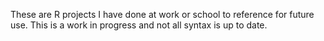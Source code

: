 These are R projects I have done at work or school to reference for future use. This is a work in progress and not all syntax is up to date. 

